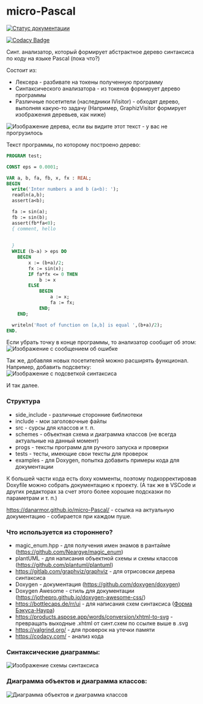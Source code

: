 # micro-Pascal
[![Статус документации](https://github.com/DanArmor/micro-Pascal/actions/workflows/main.yaml/badge.svg)](https://github.com/DanArmor/micro-Pascal/actions/workflows/main.yaml)

[![Codacy Badge](https://app.codacy.com/project/badge/Grade/530fd16dd67b4fd991f94483a8347503)](https://www.codacy.com/gh/DanArmor/micro-Pascal/dashboard?utm_source=github.com&amp;utm_medium=referral&amp;utm_content=DanArmor/micro-Pascal&amp;utm_campaign=Badge_Grade)

Синт. анализатор, который формирует абстрактное дерево синтаксиса по коду на языке Pascal (пока что?)

Состоит из:
* Лексера - разбивате на токены полученную программу
* Синтаксического анализатора - из токенов формирует дерево программы
* Различные посетители (наследники IVisitor) - обходят дерево, выполняя какую-то задачу (Например, GraphizVisitor формирует изображения деревьев, как ниже)

![Изображение дерева, если вы видите этот текст - у вас не прогрузилось](forReadme/exmp1.svg)

Текст программы, по которому построено дерево:
```Pascal
PROGRAM test;

CONST eps = 0.0001;

VAR a, b, fa, fb, x, fx : REAL;
BEGIN
  write('Inter numbers a and b (a<b): ');
  readln(a,b);
  assert(a<b);

  fa := sin(a);
  fb := sin(b);
  assert(fb*fa<0);
  { comment, hello 
  
  
  }
  WHILE (b-a) > eps DO
    BEGIN
        x := (b+a)/2;
        fx := sin(x);
        IF fa*fx <= 0 THEN
            b := x
        ELSE
            BEGIN
                a := x;
                fa := fx;
            END;
    END;

  writeln('Root of function on [a,b] is equal ',(b+a)/2);
END.
```

Если убрать точку в конце программы, то анализатор сообщит об этом:
![Изображение с сообщением об ошибке](forReadme/exmp1Error.png)

Так же, добавляя новых посетителей можно расширять функционал. Например, добавить подсветку:
![Изображение с подсветкой синтаксиса](forReadme/exmp2HL.png)

И так далее. 

### Структура


* side_include - различные сторонние библиотеки
* include - мои заголовочные файлы
* src - сурсы для классов и т. п.
* schemes - объектная схема и диаграмма классов (не всегда актуальные на данный момент)
* progs - тексты программ для ручного запуска и проверки
* tests - тесты, имеющие свои тексты для проверок
* examples - для Doxygen, попытка добавить примеры кода для документации

К большей части кода есть doxy комменты, поэтому подкорректировав Doxyfile можно собрать документацию к проекту. (А так же в VSCode и других редакторах за счет этого более хорошие подсказки по параметрам и т. п.)

https://danarmor.github.io/micro-Pascal/ - ссылка на актуальную документацию - собирается при каждом пуше.

### Что используется из стороннего?
* magic_enum.hpp - для получения имен энамов в рантайме (https://github.com/Neargye/magic_enum)
* plantUML - для написания объектной схемы и схемы классов (https://github.com/plantuml/plantuml)
* https://gitlab.com/graphviz/graphviz - для отрисовски дерева синтаксиса
* Doxygen - документация (https://github.com/doxygen/doxygen)
* Doxygen Awesome - стиль для документации (https://jothepro.github.io/doxygen-awesome-css/)
* https://bottlecaps.de/rr/ui - для написания схем синтаксиса ([Форма Бэкуса-Наура](https://ru.wikipedia.org/wiki/%D0%A4%D0%BE%D1%80%D0%BC%D0%B0_%D0%91%D1%8D%D0%BA%D1%83%D1%81%D0%B0_%E2%80%94_%D0%9D%D0%B0%D1%83%D1%80%D0%B0))
* https://products.aspose.app/words/conversion/xhtml-to-svg - превращать выходные .xhtml от синт.схем по ссылке выше в .svg
* https://valgrind.org/ - для проверок на утечки памяти
* https://codacy.com/ - анализ кода

### Синтаксические диаграммы:
![Изображение схемы синтаксиса](schemes/diagram.svg)

### Диаграмма объектов и диаграмма классов:
![Диаграмма объектов и диаграмма классов](schemes/scheme.jpeg)
